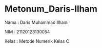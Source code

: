 ﻿# Metonum_Daris-Ilham

Nama : Daris Muhammad Ilham 

NIM : 21120123130054 

Kelas : Metode Numerik Kelas C 


